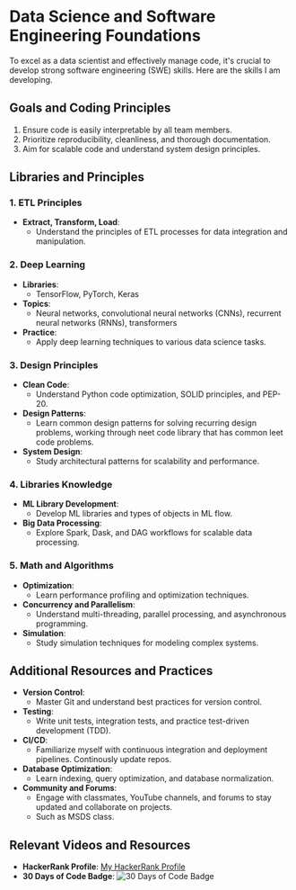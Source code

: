 # Data Science and Software Engineering Foundations

To excel as a data scientist and effectively manage code, it's crucial to develop strong software engineering (SWE) skills. Here are the skills I am developing.

## Goals and Coding Principles

1. Ensure code is easily interpretable by all team members.
2. Prioritize reproducibility, cleanliness, and thorough documentation.
3. Aim for scalable code and understand system design principles.

## Libraries and Principles

### 1. ETL Principles

- **Extract, Transform, Load**:
  - Understand the principles of ETL processes for data integration and manipulation.

### 2. Deep Learning

- **Libraries**: 
  - TensorFlow, PyTorch, Keras
- **Topics**:
  - Neural networks, convolutional neural networks (CNNs), recurrent neural networks (RNNs), transformers
- **Practice**: 
  - Apply deep learning techniques to various data science tasks.

### 3. Design Principles

- **Clean Code**:
  - Understand Python code optimization, SOLID principles, and PEP-20.
- **Design Patterns**:
  - Learn common design patterns for solving recurring design problems, working through neet code library that has common leet code problems.
- **System Design**:
  - Study architectural patterns for scalability and performance.
  
### 4. Libraries Knowledge

- **ML Library Development**:
  - Develop ML libraries and types of objects in ML flow.
- **Big Data Processing**:
  - Explore Spark, Dask, and DAG workflows for scalable data processing.

### 5. Math and Algorithms

- **Optimization**:
  - Learn performance profiling and optimization techniques.
- **Concurrency and Parallelism**:
  - Understand multi-threading, parallel processing, and asynchronous programming.
- **Simulation**:
  - Study simulation techniques for modeling complex systems.

## Additional Resources and Practices

- **Version Control**:
  - Master Git and understand best practices for version control.
- **Testing**:
  - Write unit tests, integration tests, and practice test-driven development (TDD).
- **CI/CD**:
  - Familiarize myself with continuous integration and deployment pipelines. Continously update repos. 
- **Database Optimization**:
  - Learn indexing, query optimization, and database normalization.
- **Community and Forums**:
  - Engage with classmates, YouTube channels, and forums to stay updated and collaborate on projects.
  - Such as MSDS class.

## Relevant Videos and Resources

- **HackerRank Profile**: [My HackerRank Profile](https://www.hackerrank.com/ethannorton12)
- **30 Days of Code Badge**: ![30 Days of Code Badge](https://hrcdn.net/fcore/assets/badges/30-days-of-code-a772ae4c2f.svg)


